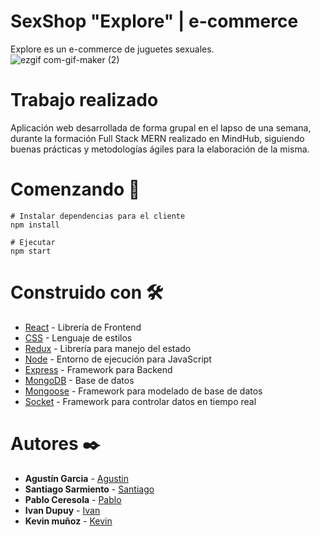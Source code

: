 # SexShop "Explore" | e-commerce 

Explore es un e-commerce de juguetes sexuales.
<br/>
![ezgif com-gif-maker (2)](https://user-images.githubusercontent.com/66225450/121626821-873a4400-ca4c-11eb-932d-38bbd41b2c78.gif)

# Trabajo realizado

Aplicación web desarrollada de forma grupal en el lapso de una semana, durante la formación Full Stack MERN realizado en MindHub, siguiendo buenas prácticas y metodologías ágiles para la elaboración de la misma.

# Comenzando  🚀
```
# Instalar dependencias para el cliente
npm install

# Ejecutar
npm start

```

# Construido con 🛠️
* [React](https://reactjs.org/) - Librería de Frontend
* [CSS](https://developer.mozilla.org/es/docs/Web/CSS) - Lenguaje de estilos
* [Redux](https://es.redux.js.org/) - Librería para manejo del estado
* [Node](https://nodejs.org/es/) - Entorno de ejecución para JavaScript 
* [Express](https://expressjs.com/es/) - Framework para Backend
* [MongoDB](https://www.mongodb.com/) - Base de datos
* [Mongoose](https://mongoosejs.com/) - Framework para modelado de base de datos
* [Socket](https://socket.io/) - Framework para controlar datos en tiempo real

# Autores ✒️
* **Agustín Garcia** - [Agustin](https://github.com/AgustinGarciaDev)
* **Santiago Sarmiento** - [Santiago](https://github.com/SantiSarmiento)
* **Pablo Ceresola** - [Pablo](https://github.com/PabloCeresola)
* **Ivan Dupuy** - [Ivan](https://github.com/dupuyivan)
* **Kevin muñoz** - [Kevin](https://github.com/KevinAsk47)
